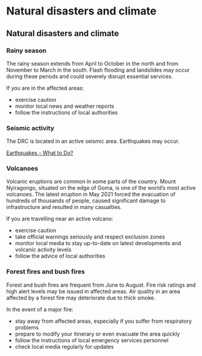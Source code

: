 # Natural disasters and climate

## Natural disasters and climate

### Rainy season

The rainy season extends from April to October in the north and from November to March in the south. Flash flooding and landslides may occur during these periods and could severely disrupt essential services.

If you are in the affected areas:

* exercise caution
* monitor local news and weather reports
* follow the instructions of local authorities

### Seismic activity

The DRC is located in an active seismic area. Earthquakes may occur.

[Earthquakes - What to Do?](https://www.getprepared.gc.ca/cnt/rsrcs/pblctns/rthqks-wtd/index-en.aspx)

### Volcanoes

Volcanic eruptions are common in some parts of the country. Mount Nyiragongo, situated on the edge of Goma, is one of the world’s most active volcanoes. The latest eruption in May 2021 forced the evacuation of hundreds of thousands of people, caused significant damage to infrastructure and resulted in many casualties.

If you are travelling near an active volcano:

* exercise caution
* take official warnings seriously and respect exclusion zones
* monitor local media to stay up-to-date on latest developments and volcanic activity levels
* follow the advice of local authorities

### Forest fires and bush fires

Forest and bush fires are frequent from June to August. Fire risk ratings and high alert levels may be issued in affected areas. Air quality in an area affected by a forest fire may deteriorate due to thick smoke.

In the event of a major fire:

* stay away from affected areas, especially if you suffer from respiratory problems
* prepare to modify your itinerary or even evacuate the area quickly
* follow the instructions of local emergency services personnel
* check local media regularly for updates